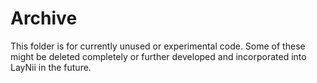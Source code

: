 # Archive

This folder is for currently unused or experimental code. Some of these might be deleted completely or further developed and incorporated into LayNii in the future.
